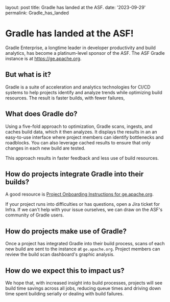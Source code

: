 layout: post title: Gradle has landed at the ASF. date: '2023-09-29' permalink: Gradle_has_landed

# Gradle has landed at the ASF!

Gradle Enterprise, a longtime leader in developer productivity and build analytics, has become a platinum-level sponsor of the ASF. The ASF Gradle instance is at <a href="https://ge.apache.org" target="_blank">https://ge.apache.org</a>.

## But what is it?
Gradle is a suite of acceleration and analytics technologies for CI/CD  systems to help projects identify and analyze trends while optimizing build resources. The result is faster builds, with fewer failures,

## What does Gradle do?
Using a five-fold approach to optimization, Gradle scans, ingests, and caches build data, which it then analyzes. It displays the results in an an easy-to-use interface where project members can identify bottlenecks and roadblocks. You can also leverage cached results to ensure that only changes in each new build are tested.

This approach results in faster feedback and less use of build resources. 

## How do projects integrate Gradle into their builds?
A good resource is <a href="https://cwiki.apache.org/confluence/display/INFRA/Project+Onboarding+Instructions+for+ge.apache.org" target="_blank">Project Onboarding Instructions for ge.apache.org</a>. 

If your project runs into difficulties or has questions, open a Jira ticket for Infra. If we can't help with your issue ourselves, we can draw on the ASF's community of Gradle users.

## How do projects make use of Gradle?
Once a project has integrated Gradle into their build process, scans of each new build are sent to the instance at `ge.apache.org`. Project members can review the build scan dashboard's graphic analysis.

## How do we expect this to impact us?
We hope that, with increased insight into build processes, projects will see build time savings across all jobs, reducing queue times and driving down time spent building serially or dealing with build failures.
